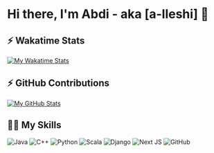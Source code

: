 # Hi there, I'm Abdi - aka [a-lleshi] 👋 

## :zap: Wakatime Stats

  [![My Wakatime Stats](https://github-readme-stats.vercel.app/api/wakatime?username=alleshi&layout=compact&theme=algolia)](https://github.com/a-lleshi)

## :zap: GitHub Contributions

   [![My GitHub Stats](https://github-readme-stats.vercel.app/api?username=a-lleshi&show_icons=true&count_private=true&theme=algolia)](https://github.com/a-lleshi)

## 👨‍💻 My Skills 

![Java](https://img.shields.io/badge/java-%23ED8B00.svg?style=for-the-badge&logo=java&logoColor=white)
![C++](https://img.shields.io/badge/c++-%2300599C.svg?style=for-the-badge&logo=c%2B%2B&logoColor=white)
![Python](https://img.shields.io/badge/python-3670A0?style=for-the-badge&logo=python&logoColor=ffdd54)
![Scala](https://img.shields.io/badge/scala-%23DC322F.svg?style=for-the-badge&logo=scala&logoColor=white)
![Django](https://img.shields.io/badge/django-%23092E20.svg?style=for-the-badge&logo=django&logoColor=white)
![Next JS](https://img.shields.io/badge/Next-black?style=for-the-badge&logo=next.js&logoColor=white)
![GitHub](https://img.shields.io/badge/github-%23121011.svg?style=for-the-badge&logo=github&logoColor=white)
